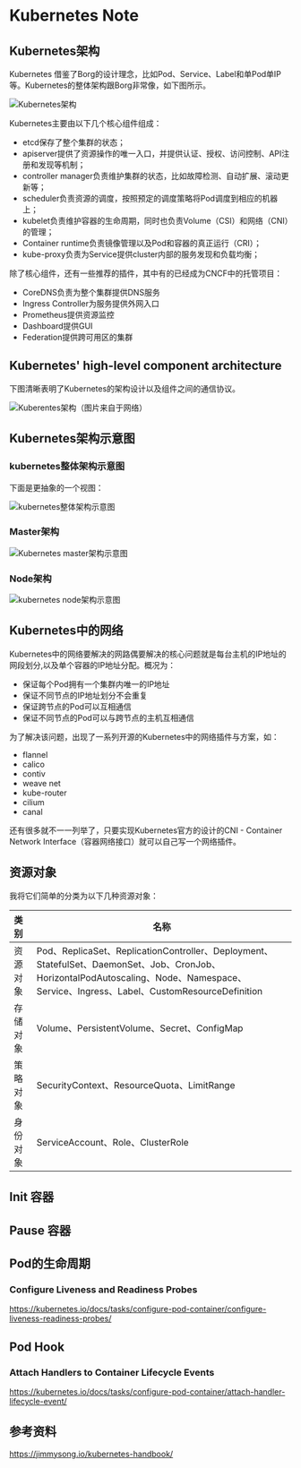 # Kubernetes Note

## Kubernetes架构

Kubernetes 借鉴了Borg的设计理念，比如Pod、Service、Label和单Pod单IP等。Kubernetes的整体架构跟Borg非常像，如下图所示。

![Kubernetes架构](./images/architecture.png)

Kubernetes主要由以下几个核心组件组成：

- etcd保存了整个集群的状态；
- apiserver提供了资源操作的唯一入口，并提供认证、授权、访问控制、API注册和发现等机制；
- controller manager负责维护集群的状态，比如故障检测、自动扩展、滚动更新等；
- scheduler负责资源的调度，按照预定的调度策略将Pod调度到相应的机器上；
- kubelet负责维护容器的生命周期，同时也负责Volume（CSI）和网络（CNI）的管理；
- Container runtime负责镜像管理以及Pod和容器的真正运行（CRI）；
- kube-proxy负责为Service提供cluster内部的服务发现和负载均衡；

除了核心组件，还有一些推荐的插件，其中有的已经成为CNCF中的托管项目：

- CoreDNS负责为整个集群提供DNS服务
- Ingress Controller为服务提供外网入口
- Prometheus提供资源监控
- Dashboard提供GUI
- Federation提供跨可用区的集群

## Kubernetes' high-level component architecture

下图清晰表明了Kubernetes的架构设计以及组件之间的通信协议。

![Kuberentes架构（图片来自于网络）](./images/kubernetes-high-level-component-archtecture.jpg)

## Kubernetes架构示意图

### kubernetes整体架构示意图

下面是更抽象的一个视图：

![kubernetes整体架构示意图](./images/kubernetes-whole-arch.png)

### Master架构

![Kubernetes master架构示意图](./images/kubernetes-master-arch.png)

### Node架构

![kubernetes node架构示意图](./images/kubernetes-node-arch.png)

## Kubernetes中的网络

Kubernetes中的网络要解决的网路偶要解决的核心问题就是每台主机的IP地址的网段划分,以及单个容器的IP地址分配。概况为：

- 保证每个Pod拥有一个集群内唯一的IP地址
- 保证不同节点的IP地址划分不会重复
- 保证跨节点的Pod可以互相通信
- 保证不同节点的Pod可以与跨节点的主机互相通信

为了解决该问题，出现了一系列开源的Kubernetes中的网络插件与方案，如：
- flannel
- calico
- contiv
- weave net
- kube-router
- cilium
- canal

还有很多就不一一列举了，只要实现Kubernetes官方的设计的CNI - Container Network Interface（容器网络接口）就可以自己写一个网络插件。

## 资源对象

我将它们简单的分类为以下几种资源对象：

| 类别     | 名称                                                         |
| :------- | ------------------------------------------------------------ |
| 资源对象 | Pod、ReplicaSet、ReplicationController、Deployment、StatefulSet、DaemonSet、Job、CronJob、HorizontalPodAutoscaling、Node、Namespace、Service、Ingress、Label、CustomResourceDefinition |
| 存储对象 | Volume、PersistentVolume、Secret、ConfigMap                  |
| 策略对象 | SecurityContext、ResourceQuota、LimitRange                   |
| 身份对象 | ServiceAccount、Role、ClusterRole                            |

## Init 容器
## Pause 容器
## Pod的生命周期

### Configure Liveness and Readiness Probes

https://kubernetes.io/docs/tasks/configure-pod-container/configure-liveness-readiness-probes/

## Pod Hook

### Attach Handlers to Container Lifecycle Events
https://kubernetes.io/docs/tasks/configure-pod-container/attach-handler-lifecycle-event/


## 参考资料
https://jimmysong.io/kubernetes-handbook/
